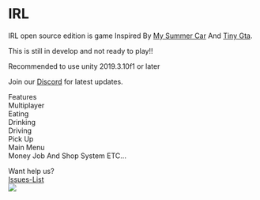 # IRL

  
IRL open source edition is  game Inspired By <a href="https://store.steampowered.com/app/516750/My_Summer_Car/">My Summer Car</a> And <a href="https://www.youtube.com/watch?v=dhoJgTQjWNQ">Tiny Gta</a>.  

This is still in develop and not ready to play!!  

Recommended to use unity 2019.3.10f1 or later  

Join our <a href="https://discord.me/volfase">Discord</a> for latest updates.  

Features  
Multiplayer  
Eating  
Drinking  
Driving  
Pick Up  
Main Menu  
Money Job And Shop System 
ETC...  
  
Want help us?  
<a href="https://github.com/suomilanittaja/IRL/issues">Issues-List</a>  
[![](https://i.ibb.co/1XZfj7d/Background.png)](https://lbry.tv/@Volfase:7/IRL_OpenSource:e)


